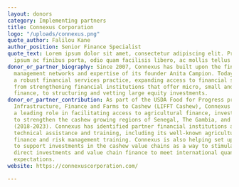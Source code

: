 ```yaml
---
layout: donors
category: Implementing partners
title: Connexus Corporation
logo: "/uploads/connexus.png"
quote_author: Falilou Kane
author_position: Senior Finance Specialist
quote_text: Lorem ipsum dolor sit amet, consectetur adipiscing elit. Praesent feugiat,
  ipsum ac finibus porta, odio quam facilisis libero, ac mollis tellus massa non neque.
donor_or_partner_biography: Since 2007, Connexus has built upon the financial and
  management networks and expertise of its founder Anita Campion. Today Connexus has
  a robust financial services practice, expanding access to financial services ranging
  from strengthening financial institutions that offer micro, small and medium enterprise
  finance, to structuring and vetting large equity investments.
donor_or_partner_contribution: As part of the USDA Food for Progress project Linking
  Infrastructure, Finance and Farms to Cashew (LIFFT Cashew), Connexus is playing
  a leading role in facilitating access to agricultural finance, investment, and marketing
  to strengthen the cashew growing regions of Senegal, The Gambia, and Guinea-Bissau
  (2018-2023). Connexus has identified partner financial institutions and is providing
  technical assistance and training, including its well-known agricultural value chain
  finance and risk management training. Connexus is also helping set up a Cashew Fund
  to support investments in the cashew value chains as a way to stimulate long-term
  direct investments and value chain finance to meet international quantity and quality
  expectations.
website: https://connexuscorporation.com/

---
```

